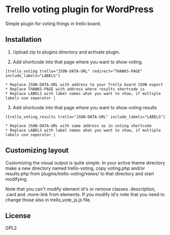 Trello voting plugin for WordPress
=========

Simple plugin for voting things in trello board.


Installation
--------------
1. Upload zip to plugins directory and activate plugin.

2. Add shortcode into that page where you want to show voting.
```
[trello_voting trello="JSON-DATA-URL" redirect="THANKS-PAGE" include_labels="LABELS"]
```
    * Replace JSON-DATA-URL with address to your Trello board JSON export
    * Replace THANKS-PAGE with address where results shortcode is
    * Replace LABELS with label names what you want to show, if multiple labels use seperator |

3. Add shortcode into that page where you want to show voting results
```
[trello_voting_results trello="JSON-DATA-URL" include_labels="LABELS"]
```
    * Replace JSON-DATA-URL with same address as in voting shortcode
    * Replace LABELS with label names what you want to show, if multiple labels use seperator |


Customizing layout
---

Customizing the visual output is quite simple. In your active theme directory make a new directory named trello-voting, copy voting.php and/or results.php from plugins/trello-voting/views/ to that directory and start modifying.

Note that you can't modify element id's or remove classes .description, .card and .more-link from elements. If you modify id's note that you need to change those also in trello_vote_js.js file.


License
----

GPL2
